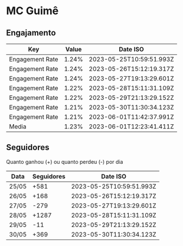 # MC Guimê

## Engajamento

| Key             | Value | Date ISO                 |
| --------------- | ----- | ------------------------ |
| Engagement Rate | 1.24% | 2023-05-25T10:59:51.993Z |
| Engagement Rate | 1.24% | 2023-05-26T15:12:19.317Z |
| Engagement Rate | 1.24% | 2023-05-27T19:13:29.601Z |
| Engagement Rate | 1.22% | 2023-05-28T15:11:31.109Z |
| Engagement Rate | 1.22% | 2023-05-29T21:13:29.152Z |
| Engagement Rate | 1.21% | 2023-05-30T11:30:34.123Z |
| Engagement Rate | 1.21% | 2023-06-01T11:42:37.991Z |
| Media           | 1.23% | 2023-06-01T12:23:41.411Z |

## Seguidores

Quanto ganhou (+) ou quanto perdeu (-) por dia

| Data  | Seguidores | Date ISO                 |
| ----- | ---------- | ------------------------ |
| 25/05 | +581       | 2023-05-25T10:59:51.993Z |
| 26/05 | +168       | 2023-05-26T15:12:19.317Z |
| 27/05 | -279       | 2023-05-27T19:13:29.601Z |
| 28/05 | +1287      | 2023-05-28T15:11:31.109Z |
| 29/05 | -11        | 2023-05-29T21:13:29.152Z |
| 30/05 | +369       | 2023-05-30T11:30:34.123Z |